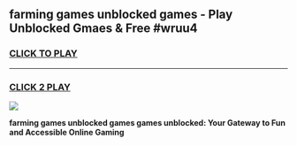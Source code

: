 
## farming games unblocked games - Play Unblocked Gmaes & Free #wruu4
<h3>
<a href="https://news.freeplayer.one?title=farming_games_unblocked_games&ref=03M">CLICK TO PLAY</a></h3>
<hr>

<h3>
<a href="https://news.freeplayer.one?title=farming_games_unblocked_games&ref=03M">CLICK 2 PLAY</a>
  
</h3>

<a href="https://news.freeplayer.one?title=farming_games_unblocked_games&ref=03M"><img src="https://clearcache.store/games.png"></a>


**farming games unblocked games games unblocked: Your Gateway to Fun and Accessible Online Gaming**
